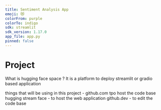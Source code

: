 ```yaml
---
title: Sentiment Analysis App
emoji: 😻
colorFrom: purple
colorTo: indigo
sdk: streamlit
sdk_version: 1.17.0
app_file: app.py
pinned: false
---
```







# Project

What is hugging face space ?
It is a platform to deploy streamlit or gradio based application

things that will be using in this project - 
github.com tpo host the code base
hugging stream face - to host the web application
github.dev - to edit the code base
